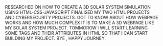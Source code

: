 RESEARCHED ON HOW TO CREATE A 3D SOLAR SYSTEM SIMULATION USING HTML-CSS-JAVASCRIPT
FINALISED MY TWO HTML PROJECTS AND CYBERSECURITY PROJECTS.
GOT TO KNOW ABOUT HOW WEBPAGE WORKS AND HOW MUCH COMPLEX IT IS TO MAKE A 3D WEBPAGE LIKE MY SOLAR SYSTEM PROJECT.
TOMMOROW I WILL START LEARNING SOME TAGS AND THEIR ATTRIBUTES IN HTML SO THAT I CAN START BUILDING MY PROJECT. 
BYE , HAPPY JOURNEY.
